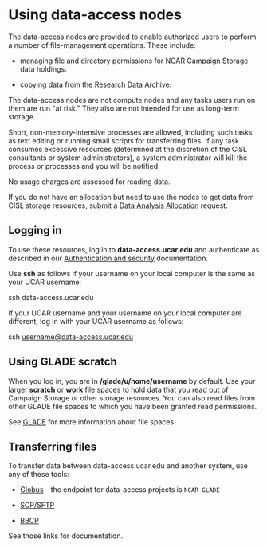 # Using data-access nodes

The data-access nodes are provided to enable authorized users to perform
a number of file-management operations. These include:

- managing file and directory permissions for [NCAR Campaign Storage](glade/campaign.md) data
  holdings.

- copying data from the [Research Data Archive](https://rda.ucar.edu/).

The data-access nodes are not compute nodes and any tasks users run on
them are run "at risk." They also are not intended for use as long-term
storage.

Short, non-memory-intensive processes are allowed, including such tasks
as text editing or running small scripts for transferring files. If any
task consumes excessive resources (determined at the discretion of the
CISL consultants or system administrators), a system administrator will
kill the process or processes and you will be notified.

No usage charges are assessed for reading data.

If you do not have an allocation but need to use the nodes to get data
from CISL storage resources, submit a [<u>Data Analysis
Allocation</u>](https://arc.ucar.edu/xras_submit/opportunities) request.

## Logging in

To use these resources, log in to **data-access.ucar.edu** and
authenticate as described in our [Authentication and
security](file:////display/RC/Authentication+and+security)
documentation.

Use **ssh** as follows if your username on your local computer is the
same as your UCAR username:

ssh data-access.ucar.edu

If your UCAR username and your username on your local computer are
different, log in with your UCAR username as follows:

ssh username@data-access.ucar.edu

## Using GLADE scratch

When you log in, you are in **/glade/u/home/username** by default. Use
your larger **scratch** or **work** file spaces to hold data that you
read out of Campaign Storage or other storage resources. You can also
read files from other GLADE file spaces to which you have been granted
read permissions.

See [GLADE](file:////display/RC/GLADE+file+spaces) for more information
about file spaces.

## Transferring files

To transfer data between data-access.ucar.edu and another system, use
any of these tools:

- [Globus](file:////display/RC/Globus+file+transfers) – the endpoint for
  data-access projects is `NCAR GLADE`

- [SCP/SFTP](file:////display/RC/SCP+and+SFTP)

- [BBCP](file:////display/RC/BBCP)

See those links for documentation.
